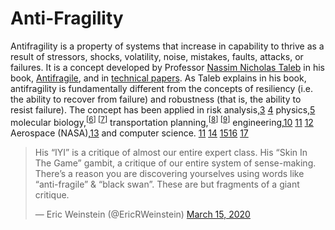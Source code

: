 # Anti-Fragility

Antifragility is a property of systems that increase in capability to thrive as a result of stressors, shocks, volatility, noise, mistakes, faults, attacks, or failures. It is a concept developed by Professor [Nassim Nicholas Taleb](https://twitter.com/nntaleb) in his book, [Antifragile](https://www.amazon.com/Antifragile-Things-That-Disorder-Incerto/dp/0812979680), and in [technical papers](https://arxiv.org/abs/1208.1189). As Taleb explains in his book, antifragility is fundamentally different from the concepts of resiliency (i.e. the ability to recover from failure) and robustness (that is, the ability to resist failure). The concept has been applied in risk analysis,[3](https://onlinelibrary.wiley.com/doi/abs/10.1111/risa.12279) [4](https://strathprints.strath.ac.uk/52933/1/Derbyshire_Wright_TFSC2014_methodology_that_complements_scenario_planning_by_omitting_causation.pdf) physics,[5](https://arxiv.org/abs/1409.2609) molecular biology,<sup>[[6](https://www.ncbi.nlm.nih.gov/pmc/articles/PMC3927596)] [[7](https://doi.org/10.1007%2F978-94-007-6488-0_25)]</sup> transportation planning,<sup>[[8](https://ieeexplore.ieee.org/abstract/document/6819271/)] [[9](https://trid.trb.org/view/1326879)]</sup> engineering,[10](https://www.sciencedirect.com/science/article/pii/S1877050914007005/pdf?md5=4fb7dc9771377a226f97df7065ecea37&pid=1-s2.0-S1877050914007005-main.pdf) [11](https://www.sciencedirect.com/science/article/pii/S1877050914007042/pdf?md5=d790c1c358550a1dafd986d976751c48&pid=1-s2.0-S1877050914007042-main.pdf&_valck=1) [12](http://hdl.handle.net/10919/72267) Aerospace (NASA),[13](https://ntrs.nasa.gov/search.jsp?R=20160007433) and computer science. [11](https://www.sciencedirect.com/science/article/pii/S1877050914007042/pdf?md5=d790c1c358550a1dafd986d976751c48&pid=1-s2.0-S1877050914007042-main.pdf&_valck=1) [14](https://ieeexplore.ieee.org/abstract/document/6935315/) [15](https://www.sciencedirect.com/science/article/pii/S1877050914007017/pdf?md5=579fbbe1aa1f4e10e7ad57bc2d5535e9&pid=1-s2.0-S1877050914007017-main.pdf&_valck=1)[16](https://doi.org/10.1145%2F3079368.3079412) [17](https://www.sciencedirect.com/science/article/pii/S1877050914007029/pdf?md5=d95c293f104f0ad2b85e72bee4dcd33d&pid=1-s2.0-S1877050914007029-main.pdf&_valck=1)


<blockquote class="twitter-tweet" data-dnt="true"><p lang="en" dir="ltr">His “IYI” is a critique of almost our entire expert class. His “Skin In The Game” gambit, a critique of our entire system of sense-making. There’s a reason you are discovering yourselves using words like “anti-fragile” &amp; “black swan”. These are but fragments of a giant critique.</p>&mdash; Eric Weinstein (@EricRWeinstein) <a href="https://twitter.com/EricRWeinstein/status/1239275167861207041?ref_src=twsrc%5Etfw">March 15, 2020</a></blockquote> <script async src="https://platform.twitter.com/widgets.js" charset="utf-8"></script>
